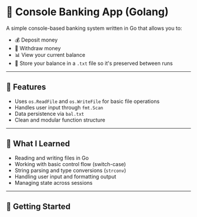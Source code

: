 # 🏦 Console Banking App (Golang)

A simple console-based banking system written in Go that allows you to:

- 💰 Deposit money  
- 🧾 Withdraw money  
- 📊 View your current balance  
- 💾 Store your balance in a `.txt` file so it's preserved between runs

---

## 📂 Features

- Uses `os.ReadFile` and `os.WriteFile` for basic file operations
- Handles user input through `fmt.Scan`
- Data persistence via `bal.txt`
- Clean and modular function structure

---

## 🧠 What I Learned

- Reading and writing files in Go
- Working with basic control flow (switch-case)
- String parsing and type conversions (`strconv`)
- Handling user input and formatting output
- Managing state across sessions

---

## 🚀 Getting Started
